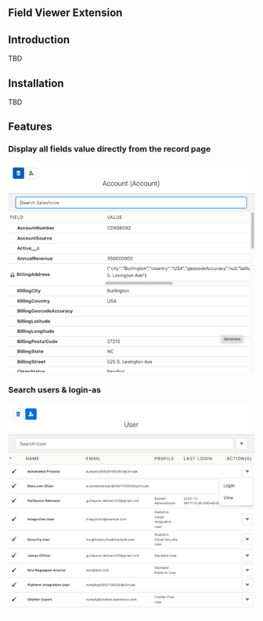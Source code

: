 ## Field Viewer Extension

## Introduction
 TBD

## Installation

TBD
 
## Features
### Display all fields value directly from the record page
![Record Feature](screenshots/feature_record.png)
### Search users & login-as
![User Feature](screenshots/feature_user.png)
